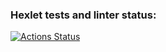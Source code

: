 ### Hexlet tests and linter status:
[![Actions Status](https://github.com/AndreyTichinsky/frontend-project-lvl3/workflows/hexlet-check/badge.svg)](https://github.com/AndreyTichinsky/frontend-project-lvl3/actions)